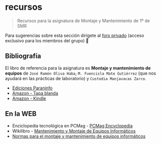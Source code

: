 # recursos

> Recursos para la asignatura de Montaje y Mantenimiento de 1º de SMR

Para sugerencias sobre esta sección dirígete al [foro privado](https://github.com/orgs/1smrIE/discussions) (acceso exclusivo para los miembros del grupo) 🚧

## Bibliografía

El libro de referencia para la asignatura es **Montaje y mantenimiento de equipos** de `José Ramón Oliva Haba`, `M. Fuencisla Mate Gutiérrez` (que nos ayudará en las prácticas de laboratorio) y `Custodia Manjavacas Zarco`.


- [Ediciones Paraninfo](https://www.paraninfo.es/catalogo/9788428340816/montaje-y-mantenimiento-de-equipos-3-%C2%AA-edicion-)
- [Amazon - Tapa blanda](https://www.amazon.es/Montaje-mantenimiento-equipos-3-%C2%AA-edici%C3%B3n/dp/8428340811)
- [Amazon - Kindle](https://www.amazon.es/Montaje-mantenimiento-equipos-edici%C3%B3n-2019-ebook/dp/B07WPPJYT5)

## En la WEB

- Enciclopedia tecnológica en PCMag - [PCMag Encyclopedia](https://www.pcmag.com/encyclopedia)
- Wikilibro - [Mantenimiento y Montaje de Equipos Informáticos](https://es.wikibooks.org/wiki/Mantenimiento_y_Montaje_de_Equipos_Inform%C3%A1ticos)
- [Normas para el montaje y mantenimiento de equipos informáticos](https://www.eniun.com/normas-montaje-mantenimiento-equipos-informaticos/)